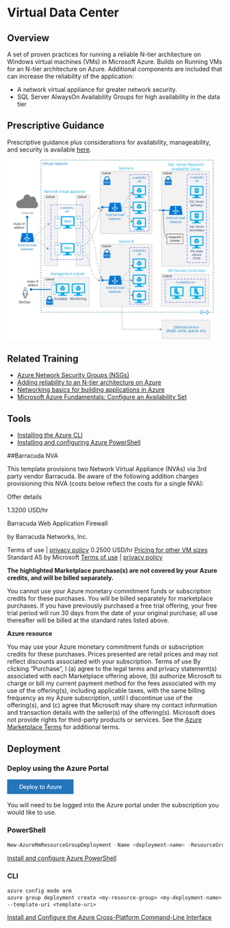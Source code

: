 # Virtual Data Center

## Overview
A set of proven practices for running a reliable N-tier architecture on Windows virtual machines (VMs) in Microsoft Azure. Builds on Running VMs for an N-tier architecture on Azure.   Additional components are included that can increase the reliability of the application:

* A network virtual appliance for greater network security.
* SQL Server AlwaysOn Availability Groups for high availability in the data tier

## Prescriptive Guidance
Prescriptive  guidance plus considerations for availability, manageability, and security is available [here](https://azure.microsoft.com/en-us/documentation/articles/guidance-hybrid-network-vpn/#troubleshooting).

 ![GitHub Logo](../images/virtualDatacenter.png)
 
## Related Training
 * [Azure Network Security Groups (NSGs)](https://azure.microsoft.com/en-us/documentation/articles/virtual-networks-nsg/)
 * [Adding reliability to an N-tier architecture on Azure](https://azure.microsoft.com/en-us/documentation/articles/guidance-compute-n-tier-vm/)
 * [Networking basics for building applications in Azure](https://azure.microsoft.com/en-us/documentation/videos/azurecon-2015-networking-basics-for-building-applications-in-azure/)
 * [Microsoft Azure Fundamentals:  Configure an Availability Set](https://azure.microsoft.com/en-us/documentation/articles/virtual-machines-windows-create-availability-set/)

## Tools
 * [Installing the Azure CLI](https://azure.microsoft.com/en-us/documentation/articles/xplat-cli-install/)
 * [Installing and configuring Azure PowerShell](https://azure.microsoft.com/en-us/documentation/articles/powershell-install-configure/)

##Barracuda NVA

This template provisions two Network Virtual Appliance (NVAs) via 3rd party vendor Barracuda.  Be aware of the following addition charges provisioning this NVA (costs below reflect the costs for a single NVA):

Offer details

1.3200 USD/hr

Barracuda Web Application Firewall

by Barracuda Networks, Inc.

Terms of use | [privacy policy](https://www.barracuda.com/legal/privacy)
0.2500 USD/hr
[Pricing for other VM sizes](http://azure.microsoft.com/pricing/details/virtual-machines/#Linux)
Standard A5
by Microsoft
[Terms of use](http://azure.microsoft.com/support/legal/) | [privacy policy](https://www.microsoft.com/privacystatement/en-us/OnlineServices/Default.aspx)

**The highlighted Marketplace purchase(s) are not covered by your Azure credits, and will be billed separately.**

You cannot use your Azure monetary commitment funds or subscription credits for these purchases. You will be billed separately for marketplace purchases.
If you have previously purchased a free trial offering, your free trial period will run 30 days from the date of your original purchase; all use thereafter will be billed at the standard rates listed above.

**Azure resource**

You may use your Azure monetary commitment funds or subscription credits for these purchases. Prices presented are retail prices and may not reflect discounts associated with your subscription.
Terms of use
By clicking “Purchase”, I (a) agree to the legal terms and privacy statement(s) associated with each Marketplace offering above, (b) authorize Microsoft to charge or bill my current payment method for the fees associated with my use of the offering(s), including applicable taxes, with the same billing frequency as my Azure subscription, until I discontinue use of the offering(s), and (c) agree that Microsoft may share my contact information and transaction details with the seller(s) of the offering(s). Microsoft does not provide rights for third-party products or services. See the [Azure Marketplace Terms](http://azure.microsoft.com/support/legal/marketplace-terms/) for additional terms.


## Deployment

### Deploy using the Azure Portal
[![Deploy to Azure](../images/azurebtn.png)](https://portal.azure.com/#create/Microsoft.Template/uri/https://github.com/ValoremConsulting/AzureCLI/blob/master/4-VirtualDatacenter/Templates/azuredeploy.json)

You will need to be logged into the Azure portal under the subscription you would like to use.

### PowerShell
```PowerShell
New-AzureRmResourceGroupDeployment -Name <deployment-name> -ResourceGroupName <resource-group-name> -TemplateUri <template-uri>
```
[Install and configure Azure PowerShell](https://azure.microsoft.com/en-us/documentation/articles/powershell-install-configure/)

### CLI
```
azure config mode arm
azure group deployment create <my-resource-group> <my-deployment-name> --template-uri <template-uri>
```
[Install and Configure the Azure Cross-Platform Command-Line Interface](https://azure.microsoft.com/en-us/documentation/articles/xplat-cli-install/)

